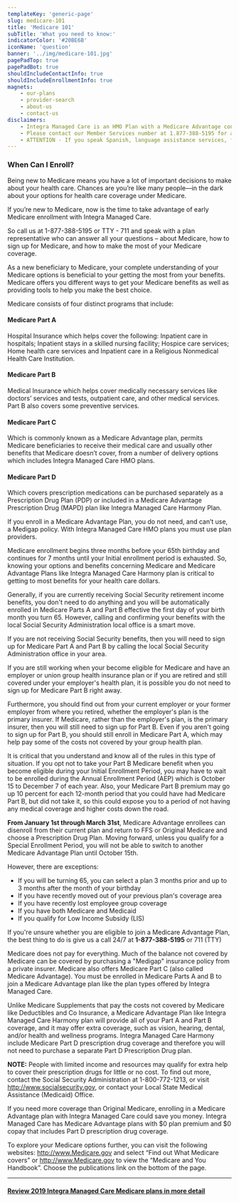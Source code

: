 ```yaml
---
templateKey: 'generic-page'
slug: medicare-101
title: 'Medicare 101'
subTitle: 'What you need to know:'
indicatorColor: '#20BE6B'
iconName: 'question'
banner: '../img/medicare-101.jpg'
pagePadTop: true
pagePadBot: true
shouldIncludeContactInfo: true
shouldIncludeEnrollmentInfo: true
magnets:
    - our-plans
    - provider-search
    - about-us
    - contact-us
disclaimers:
    - Integra Managed Care is an HMO Plan with a Medicare Advantage contract and a contract with the New York State Medicaid program. Enrollment in Integra Managed Care depends on contract renewal. This information is not a complete description of benefits. Limitations, copayments, and restrictions may apply. Benefits, premiums and/or co-payments/co-insurance may change on January 1 of each year. You must continue to pay your Medicare Part B premium. Certain plans are available to anyone who has both Medicaid from New York State and Medicare. Integra Managed Care complies with applicable Federal civil rights laws and does not discriminate on the basis of race, color, national origin, age, disability, or sex.
    - Please contact our Member Services number at 1.877-388-5195 for additional information (TTY users should call 711). Hours are Sunday through Saturday 8am to 8pm. NOTE - Between April 1 and September 30 Member Services hours for Saturday and Sunday will be operated by alternate technology.
    - ATTENTION - If you speak Spanish, language assistance services, free of charge, are available to you. Call 1-877-388-5195 (TTY 711). ATENCIÓN - si habla español, tiene a su disposición servicios gratuitos de asistencia lingüística. Llame al 1- 877-388-5195 (TTY 711). Assistance services for other languages are also available free of charge at the number above. All plan materials and information are available upon request in a different language or alternate formats such as braille, large print and audio.
---
```

### When Can I Enroll?

Being new to Medicare means you have a lot of important decisions to make about your health care. Chances are you’re like many people—in the dark about your options for health care coverage under Medicare.

If you’re new to Medicare, now is the time to take advantage of early Medicare enrollment with Integra Managed Care. 

So call us at 1-877-388-5195 or TTY - 711 and speak with a plan representative who can answer all your questions – about Medicare, how to sign up for Medicare, and how to make the most of your Medicare coverage.

As a new beneficiary to Medicare, your complete understanding of your Medicare options is beneficial to your getting the most from your benefits. Medicare offers you different ways to get your Medicare benefits as well as providing tools to help you make the best choice. 

Medicare consists of four distinct programs that include: 

#### Medicare Part A
Hospital Insurance which helps cover the following: Inpatient care in hospitals; Inpatient stays in a skilled nursing facility; Hospice care services; Home health care services and Inpatient care in a Religious Nonmedical Health Care Institution.

#### Medicare Part B
Medical Insurance which helps cover medically necessary services like doctors’ services and tests, outpatient care, and other medical services. Part B also covers some preventive services.

#### Medicare Part C
Which is commonly known as a Medicare Advantage plan, permits Medicare beneficiaries to receive their medical care and usually other benefits that Medicare doesn’t cover, from a number of delivery options which includes Integra Managed Care HMO plans.

#### Medicare Part D
Which covers prescription medications can be purchased separately as a Prescription Drug Plan (PDP) or included in a Medicare Advantage Prescription Drug (MAPD) plan like Integra Managed Care Harmony Plan.

If you enroll in a Medicare Advantage Plan, you do not need, and can’t use, a Medigap policy. With Integra Managed Care HMO plans you must use plan providers.

Medicare enrollment begins three months before your 65th birthday and continues for 7 months until your Initial enrollment period is exhausted. So, knowing your options and benefits concerning Medicare and Medicare Advantage Plans like Integra Managed Care Harmony plan is critical to getting to most benefits for your health care dollars. 

Generally, if you are currently receiving Social Security retirement income benefits, you don't need to do anything and you will be automatically enrolled in Medicare Parts A and Part B effective the first day of your birth month you turn 65. However, calling and confirming your benefits with the local Social Security Administration local office is a smart move.

If you are not receiving Social Security benefits, then you will need to sign up for Medicare Part A and Part B by calling the local Social Security Administration office in your area.

If you are still working when your become eligible for Medicare and have an employer or union group health insurance plan or if you are retired and still covered under your employer's health plan, it is possible you do not need to sign up for Medicare Part B right away. 

Furthermore, you should find out from your current employer or your former employer from where you retired, whether the employer's plan is the primary insurer. If Medicare, rather than the employer's plan, is the primary insurer, then you will still need to sign up for Part B. Even if you aren't going to sign up for Part B, you should still enroll in Medicare Part A, which may help pay some of the costs not covered by your group health plan.

It is critical that you understand and know all of the rules in this type of situation. If you opt not to take your Part B Medicare benefit when you become eligible during your Initial Enrollment Period, you may have to wait to be enrolled during the Annual Enrollment Period (AEP) which is October 15 to December 7 of each year. Also, your Medicare Part B premium may go up 10 percent for each 12-month period that you could have had Medicare Part B, but did not take it, so this could expose you to a period of not having any medical coverage and higher costs down the road.

**From January 1st through March 31st**, Medicare Advantage enrollees can disenroll from their current plan and return to FFS or Original Medicare and choose a Prescription Drug Plan.    Moving forward, unless you qualify for a Special Enrollment Period, you will not be able to switch to another Medicare Advantage Plan until October 15th.

However, there are exceptions:
* If you will be turning 65, you can select a plan 3 months prior and up to 3 months after the month of your birthday 
* If you have recently moved out of your previous plan's coverage area 
* If you have recently lost employee group coverage 
* If you have both Medicare and Medicaid 
* If you qualify for Low Income Subsidy (LIS)

If you're unsure whether you are eligible to join a Medicare Advantage Plan, the best thing to do is give us a call 24/7 at **1-877-388-5195** or 711 (TTY)

Medicare does not pay for everything. Much of the balance not covered by Medicare can be covered by purchasing a "Medigap" insurance policy from a private insurer. Medicare also offers Medicare Part C (also called Medicare Advantage). You must be enrolled in Medicare Parts A and B to join a Medicare Advantage plan like the plan types offered by Integra Managed Care. 

Unlike Medicare Supplements that pay the costs not covered by Medicare like Deductibles and Co Insurance, a Medicare Advantage Plan like Integra Managed Care Harmony plan will provide all of your Part A and Part B coverage, and it may offer extra coverage, such as vision, hearing, dental, and/or health and wellness programs. Integra Managed Care Harmony include Medicare Part D prescription drug coverage and therefore you will not need to purchase a separate Part D Prescription Drug plan. 

**NOTE:** People with limited income and resources may qualify for extra help to cover their prescription drugs for little or no cost. To find out more, contact the Social Security Administration at 1-800-772-1213, or visit http://www.socialsecurity.gov, or contact your Local State Medical Assistance (Medicaid) Office. 

If you need more coverage than Original Medicare, enrolling in a Medicare Advantage plan with Integra Managed Care could save you money. Integra Managed Care has Medicare Advantage plans with $0 plan premium and $0 copay that includes Part D prescription drug coverage.

To explore your Medicare options further, you can visit the following websites: http://www.Medicare.gov and select “Find out What Medicare covers” or http://www.Medicare.gov to view the “Medicare and You Handbook”. Choose the publications link on the bottom of the page.

---

#### [Review 2019 Integra Managed Care Medicare plans in more detail](/our-plans "Our Plans")
